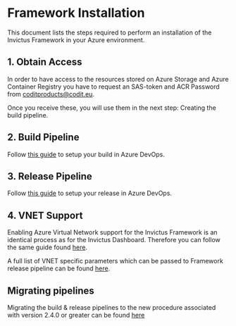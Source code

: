 # Framework Installation

This document lists the steps required to perform an installation of the Invictus Framework in your Azure environment.

## 1. Obtain Access

In order to have access to the resources stored on Azure Storage and Azure Container Registry you have to request an SAS-token and ACR Password from [coditproducts@codit.eu](mailto:coditproducts@codit.eu).

Once you receive these, you will use them in the next step: Creating the build pipeline.

## 2. Build Pipeline

Follow [this guide](framework-buildpipeline.md) to setup your build in Azure DevOps.

## 3. Release Pipeline

Follow [this guide](framework-releasepipeline.md) to setup your release in Azure DevOps.

## 4. VNET Support

Enabling Azure Virtual Network support for the Invictus Framework is an identical process as for the Invictus Dashboard. Therefore you can follow the same guide found [here](../../dashboard/installation/dashboard-vnet.md).

A full list of VNET specific parameters which can be passed to Framework release pipeline can be found [here](./framework-releasepipeline.md).

## Migrating pipelines
Migrating the build & release pipelines to the new procedure associated with version 2.4.0 or greater can be found [here](./framework-migration.md)